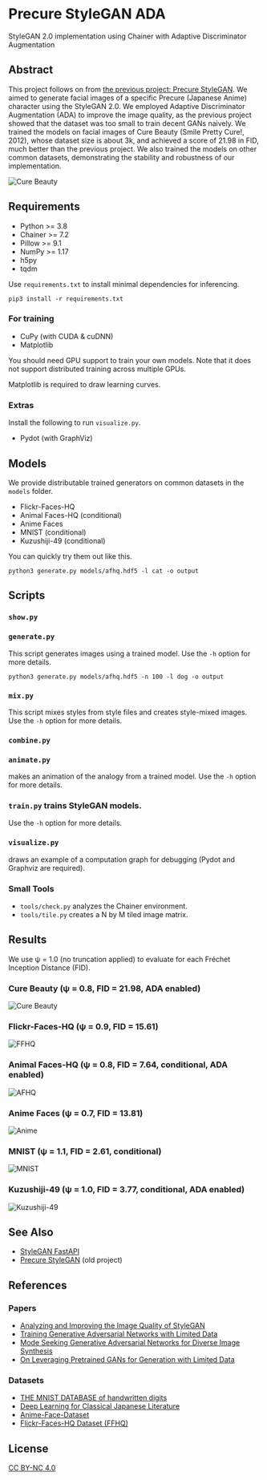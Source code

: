# Precure StyleGAN ADA

StyleGAN 2.0 implementation using Chainer with Adaptive Discriminator Augmentation

## Abstract

This project follows on from [the previous project: Precure StyleGAN](https://github.com/curegit/precure-stylegan).
We aimed to generate facial images of a specific Precure (Japanese Anime) character using the StyleGAN 2.0.
We employed Adaptive Discriminator Augmentation (ADA) to improve the image quality, as the previous project showed that the dataset was too small to train decent GANs naively.
We trained the models on facial images of Cure Beauty (Smile Pretty Cure!, 2012), whose dataset size is about 3k, and achieved a score of 21.98 in FID, much better than the previous project.
We also trained the models on other common datasets, demonstrating the stability and robustness of our implementation.

![Cure Beauty](examples/beauty.png)

## Requirements

- Python >= 3.8
- Chainer >= 7.2
- Pillow >= 9.1
- NumPy >= 1.17
- h5py
- tqdm

Use `requirements.txt` to install minimal dependencies for inferencing.

```
pip3 install -r requirements.txt
```

### For training

- CuPy (with CUDA & cuDNN)
- Matplotlib

You should need GPU support to train your own models.
Note that it does not support distributed training across multiple GPUs.

Matplotlib is required to draw learning curves.

### Extras

Install the following to run `visualize.py`.

- Pydot (with GraphViz)

## Models

We provide distributable trained generators on common datasets in the `models` folder.

- Flickr-Faces-HQ
- Animal Faces-HQ (conditional)
- Anime Faces
- MNIST (conditional)
- Kuzushiji-49 (conditional)

You can quickly try them out like this.

```
python3 generate.py models/afhq.hdf5 -l cat -o output
```

## Scripts

### `show.py`

### `generate.py`

This script generates images using a trained model.
Use the `-h` option for more details.

```
python3 generate.py models/afhq.hdf5 -n 100 -l dog -o output
```

### `mix.py`

This script mixes styles from style files and creates style-mixed images.
  Use the `-h` option for more details.
### `combine.py`

### `animate.py`

makes an animation of the analogy from a trained model.
  Use the `-h` option for more details.

### `train.py` trains StyleGAN models.
  Use the `-h` option for more details.

### `visualize.py`

draws an example of a computation graph for debugging (Pydot and Graphviz are required).

### Small Tools

- `tools/check.py` analyzes the Chainer environment.
- `tools/tile.py` creates a N by M tiled image matrix.

## Results

We use ψ = 1.0 (no truncation applied) to evaluate for each Fréchet Inception Distance (FID).

### Cure Beauty (ψ = 0.8, FID = 21.98, ADA enabled)

![Cure Beauty](examples/beauty.png)

### Flickr-Faces-HQ (ψ = 0.9, FID = 15.61)

![FFHQ](examples/ffhq.png)

### Animal Faces-HQ (ψ = 0.8, FID = 7.64, conditional, ADA enabled)

![AFHQ](examples/afhq.png)

### Anime Faces (ψ = 0.7, FID = 13.81)

![Anime](examples/anime.png)

### MNIST (ψ = 1.1, FID = 2.61, conditional)

![MNIST](examples/mnist.png)

### Kuzushiji-49 (ψ = 1.0, FID = 3.77, conditional, ADA enabled)

![Kuzushiji-49](examples/k49.png)

## See Also

- [StyleGAN FastAPI](https://github.com/curegit/stylegan-fastapi)
- [Precure StyleGAN](https://github.com/curegit/precure-stylegan) (old project)

## References

### Papers

- [Analyzing and Improving the Image Quality of StyleGAN](https://arxiv.org/abs/1912.04958)
- [Training Generative Adversarial Networks with Limited Data](https://arxiv.org/abs/2006.06676)
- [Mode Seeking Generative Adversarial Networks for Diverse Image Synthesis](https://arxiv.org/abs/1903.05628)
- [On Leveraging Pretrained GANs for Generation with Limited Data](https://arxiv.org/abs/2002.11810)

### Datasets

- [THE MNIST DATABASE of handwritten digits](http://yann.lecun.com/exdb/mnist/)
- [Deep Learning for Classical Japanese Literature](https://arxiv.org/abs/1812.01718)
- [Anime-Face-Dataset](https://github.com/Mckinsey666/Anime-Face-Dataset)
- [Flickr-Faces-HQ Dataset (FFHQ)](https://github.com/NVlabs/ffhq-dataset)

## License

[CC BY-NC 4.0](LICENSE)
